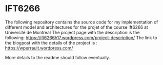 # IFT6266

The following repository contains the source code for my implementation of different model and architectures for the projet of the course ift6266 at Université de Montreal
The project page with the description is the following: https://ift6266h17.wordpress.com/project-description/
The link to the blogpost with the details of the project is : https://wperrault.wordpress.com/

More details to the readme should follow eventually.
